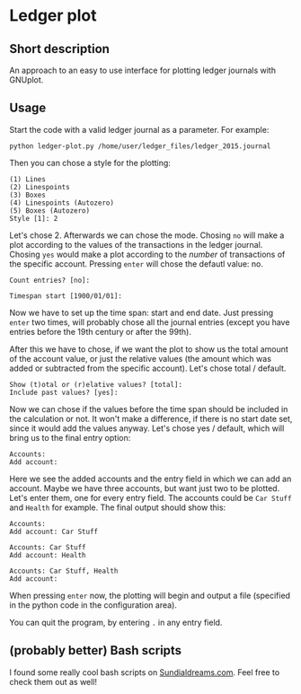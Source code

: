 # Ledger plot

## Short description

An approach to an easy to use interface for plotting ledger journals with GNUplot.


## Usage

Start the code with a valid ledger journal as a parameter. For example:

	python ledger-plot.py /home/user/ledger_files/ledger_2015.journal

Then you can chose a style for the plotting:

	(1) Lines
	(2) Linespoints
	(3) Boxes
	(4) Linespoints (Autozero)
	(5) Boxes (Autozero)
	Style [1]: 2

Let's chose 2. Afterwards we can chose the mode. Chosing `no` will make a plot according to the values of the transactions in the ledger journal. Chosing `yes` would make a plot according to the *number* of transactions of the specific account. Pressing `enter` will chose the defautl value: no.

	Count entries? [no]:

	Timespan start [1900/01/01]:

Now we have to set up the time span: start and end date. Just pressing `enter` two times, will probably chose all the journal entries (except you have entries before the 19th century or after the 99th).

After this we have to chose, if we want the plot to show us the total amount of the account value, or just the relative values (the amount which was added or subtracted from the specific account). Let's chose total / default.

	Show (t)otal or (r)elative values? [total]:
	Include past values? [yes]:

Now we can chose if the values before the time span should be included in the calculation or not. It won't make a difference, if there is no start date set, since it would add the values anyway. Let's chose yes / default, which will bring us to the final entry option:

	Accounts:
	Add account:

Here we see the added accounts and the entry field in which we can add an account. Maybe we have three accounts, but want just two to be plotted. Let's enter them, one for every entry field. The accounts could be `Car Stuff` and `Health` for example. The final output should show this:

	Accounts:
	Add account: Car Stuff

	Accounts: Car Stuff
	Add account: Health

	Accounts: Car Stuff, Health
	Add account:

When pressing `enter` now, the plotting will begin and output a file (specified in the python code in the configuration area).

You can quit the program, by entering `.` in any entry field.


## (probably better) Bash scripts

I found some really cool bash scripts on [Sundialdreams.com](https://www.sundialdreams.com/report-scripts-for-ledger-cli-with-gnuplot/). Feel free to check them out as well!
